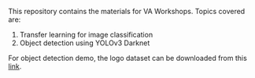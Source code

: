 This repository contains the materials for VA Workshops. Topics covered are:
1. Transfer learning for image classification
2. Object detection using YOLOv3 Darknet

For object detection demo, the logo dataset can be downloaded from this [link](https://drive.google.com/file/d/112pZx-vRgh7TBVfnryPA-IJ2TGF8cFgY/view?usp=sharing). 
